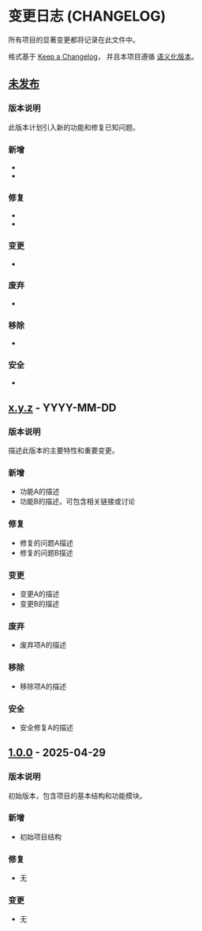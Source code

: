 # 变更日志 (CHANGELOG)

<!-- 
这是一个标准的变更日志模板文件。
使用时请保留此基本结构，并按照说明填写项目的实际变更内容。
删除此注释块并按实际情况修改下方内容。
-->

所有项目的显著变更都将记录在此文件中。

格式基于 [Keep a Changelog](https://keepachangelog.com/zh-CN/1.0.0/)，
并且本项目遵循 [语义化版本](https://semver.org/lang/zh-CN/)。

<!--
## 变更类型分类说明
每个版本的变更应按以下类别分类：
- `新增` 新功能
- `修复` 问题修复
- `变更` 对现有功能的变更
- `废弃` 即将被移除的功能
- `移除` 本次更新中被移除的功能
- `安全` 安全相关的变更

每个类别下，使用无序列表记录具体变更，并包含适当的详细信息。
-->

## [未发布]
<!-- 
未发布的更改应记录在此标题下，保持工作透明度。
发布新版本时，将此部分内容移至新版本标题下，并更新版本号和日期。
-->

### 版本说明
<!-- 在此简要描述此版本的主要变更目标和亮点 -->
此版本计划引入新的功能和修复已知问题。

### 新增
<!-- 列出新添加的功能 -->
- <!-- 新功能描述，例如：添加了X功能，支持Y操作 -->
- <!-- 可包含提交者信息，例如：添加了导出PDF功能 (由 @用户名 贡献) -->

### 修复
<!-- 列出修复的问题 -->
- <!-- 修复项描述，例如：修复了X功能在Y情况下的崩溃问题 -->
- <!-- 可包含问题跟踪号，例如：[#123] 修复了登录页面在低网络条件下的超时问题 -->

### 变更
<!-- 列出对现有功能的变更 -->
- <!-- 对现有功能的变更，例如：优化了X流程，提升了Y性能 -->

### 废弃
<!-- 列出即将废弃的功能 -->
- <!-- 标记为废弃但尚未移除的功能，例如：废弃了X API，将在2.0版本中移除 -->

### 移除
<!-- 列出本次更新中移除的功能 -->
- <!-- 本次更新中移除的功能，例如：移除了对X浏览器的支持 -->

### 安全
<!-- 列出安全相关的变更 -->
- <!-- 安全相关的修复或增强，例如：更新了X库以解决CVE-2023-XXXXX漏洞 -->

## [x.y.z] - YYYY-MM-DD
<!-- 
替换x.y.z为实际版本号，YYYY-MM-DD为实际发布日期
重要版本可添加下载链接或发布页面链接
-->

### 版本说明
<!-- 此版本的概述 -->
描述此版本的主要特性和重要变更。

### 新增
<!-- 列出此版本添加的新功能 -->
- 功能A的描述
- 功能B的描述，可包含相关链接或讨论

### 修复
<!-- 列出此版本修复的问题 -->
- 修复的问题A描述
- 修复的问题B描述

### 变更
<!-- 列出此版本对现有功能的变更 -->
- 变更A的描述
- 变更B的描述

<!-- 仅在需要时添加以下部分 -->
### 废弃
<!-- 列出此版本标记为废弃的功能 -->
- 废弃项A的描述

### 移除
<!-- 列出此版本移除的功能 -->
- 移除项A的描述

### 安全
<!-- 列出此版本的安全相关变更 -->
- 安全修复A的描述

## [1.0.0] - 2025-04-29
<!-- 首个正式发布版本 -->

### 版本说明

初始版本，包含项目的基本结构和功能模块。

### 新增

- 初始项目结构

### 修复

- 无

### 变更

- 无

<!-- 
设置版本比较链接
以下链接将指向实际项目的代码库，方便查看各版本之间的变更
-->
[未发布]: https://github.com/helian-labs/spring-boot-template-mvc/compare/v1.0.0...HEAD
[x.y.z]: https://github.com/helian-labs/spring-boot-template-mvc/compare/v1.0.0...vx.y.z
[1.0.0]: https://github.com/helian-labs/spring-boot-template-mvc/releases/tag/v1.0.0
